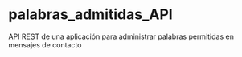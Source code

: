 # palabras_admitidas_API
API REST de una aplicación para administrar palabras permitidas en mensajes de contacto
